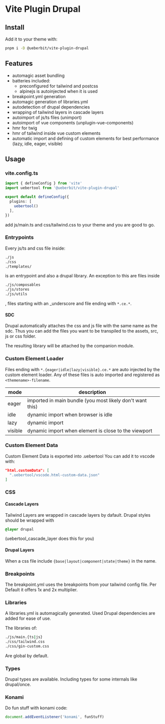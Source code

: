 # Vite Plugin Drupal

## Install

Add it to your theme with:

```sh
pnpm i -D @ueberbit/vite-plugin-drupal
```

## Features
- automagic asset bundling
- batteries included:
  - preconfigured for tailwind and postcss
  - alpinejs is autoinjected when it is used
- breakpoint.yml generation
- automagic generation of libraries.yml
- autodetection of drupal dependencies
- wrapping of tailwind layers in cascade layers
- autoimport of js/ts files (unimport)
- autoimport of vue components (unplugin-vue-components)
- hmr for twig
- hmr of tailwind inside vue custom elements
- automatic import and defining of custom elements for best performance (lazy, idle, eager, visible)

## Usage

### vite.config.ts
```ts
import { defineConfig } from 'vite'
import uebertool from '@ueberbit/vite-plugin-drupal'

export default defineConfig({
  plugins: [
    uebertool()
  ],
})
```

add js/main.ts and css/tailwind.css to your theme and you are good to go.

### Entrypoints
Every js/ts and css file inside:
```sh
./js
./css
./templates/
```
is an entrypoint and also a drupal library. An exception to this are files inside
```sh
./js/composables
./js/stores
./js/utils
```
, files starting with an _underscore and file ending with `*.ce.*`.

#### SDC
Drupal automatically attaches the css and js file with the same name as the sdc. Thus you can add the files you want to be transpiled to the assets, src, js or css folder.

The resulting library will be attached by the companion module.

### Custom Element Loader
Files ending with `*.{eager|idle|lazy|visible}.ce.*` are auto injected by the custom element loader.
Any of these files is auto imported and registered as `<themename>-filename`.

| mode    | description                                               |
|---------|-----------------------------------------------------------|
| eager   | imported in main bundle (you most likely don't want this) |
| idle    | dynamic import when browser is idle                       |
| lazy    | dynamic import                                            |
| visible | dynamic import when element is close to the viewport      |

### Custom Element Data

Custom Element Data is exported into .uebertool
You can add it to vscode with:

```json
"html.customData": [
  ".uebertool/vscode.html-custom-data.json"
]
```

### CSS

#### Cascade Layers
Tailwind Layers are wrapped in cascade layers by dafault. Drupal styles should be wrapped with
```css
@layer drupal
```
(uebertool_cascade_layer does this for you)

#### Drupal Layers
When a css file include `{base|layout|component|state|theme}` in the name.

### Breakpoints
The breakpoint.yml uses the breakpoints from your tailwind config file. Per Default it offers 1x and 2x multiplier.

### Libraries
A libraries.yml is automagically generated. Used Drupal dependencies are added for ease of use.

The libraries of:
```sh
./js/main.{ts|js}
./css/tailwind.css
./css/gin-custom.css
```
Are global by default.

### Types
Drupal types are available. Including types for some internals like drupal/once.

### Konami
Do fun stuff with konami code:
```ts
document.addEventListener('konami', funStuff)
```
